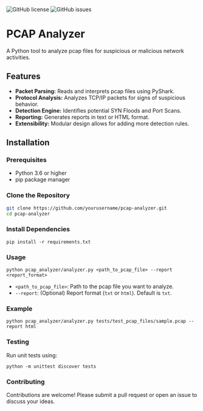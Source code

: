 ![GitHub license](https://img.shields.io/github/license/webpro255/pcap-analyzer)
![GitHub issues](https://img.shields.io/github/issues/webpro255/pcap-analyzer)
# PCAP Analyzer

A Python tool to analyze pcap files for suspicious or malicious network activities.

## Features

- **Packet Parsing:** Reads and interprets pcap files using PyShark.
- **Protocol Analysis:** Analyzes TCP/IP packets for signs of suspicious behavior.
- **Detection Engine:** Identifies potential SYN Floods and Port Scans.
- **Reporting:** Generates reports in text or HTML format.
- **Extensibility:** Modular design allows for adding more detection rules.

## Installation

### Prerequisites

- Python 3.6 or higher
- pip package manager

### Clone the Repository

```bash
git clone https://github.com/yourusername/pcap-analyzer.git
cd pcap-analyzer
```
### Install Dependencies

```
pip install -r requirements.txt
```
### Usage
```
python pcap_analyzer/analyzer.py <path_to_pcap_file> --report <report_format>

```
- `<path_to_pcap_file>`: Path to the pcap file you want to analyze.
- `--report`: (Optional) Report format (`txt` or `html`). Default is `txt`.
### Example

```
python pcap_analyzer/analyzer.py tests/test_pcap_files/sample.pcap --report html
```

### Testing
Run unit tests using:
```
python -m unittest discover tests
```
### Contributing
Contributions are welcome! Please submit a pull request or open an issue to discuss your ideas.
